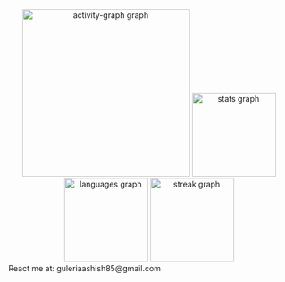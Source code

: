 <div align="center">
  <img src="https://github-readme-activity-graph.vercel.app/graph?username=ashishguleria04&radius=16&theme=high-contrast&area=true&order=5&hide_border=true" height="300" alt="activity-graph graph"  />
  <img src="https://github-readme-stats.vercel.app/api?username=ashishguleria04&hide_title=false&hide_rank=false&show_icons=true&include_all_commits=true&count_private=true&disable_animations=false&theme=discord_old_blurple&locale=en&hide_border=true&order=1" height="150" alt="stats graph"  />
  <img src="https://github-readme-stats.vercel.app/api/top-langs?username=ashishguleria04&locale=en&hide_title=false&layout=compact&card_width=320&langs_count=5&theme=github_dark&hide_border=true&order=2" height="150" alt="languages graph"  />
  <img src="https://streak-stats.demolab.com?user=ashishguleria04&locale=en&mode=daily&theme=gotham&hide_border=false&border_radius=5&order=3" height="150" alt="streak graph"  />
  
</div>
React me at: guleriaashish85@gmail.com

###

